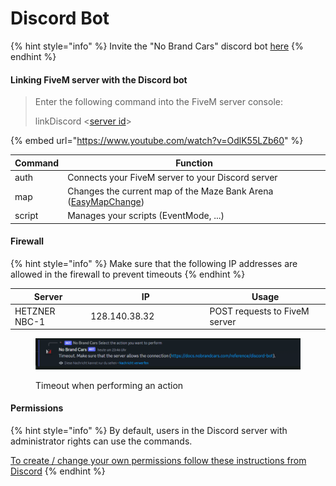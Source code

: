 # Discord Bot

{% hint style="info" %}
Invite the "No Brand Cars" discord bot [here](https://discord.com/oauth2/authorize?client\_id=1095466017087574056\&scope=bot%20applications.commands%20guilds\&permissions=139586938952)
{% endhint %}

#### Linking FiveM server with the Discord bot

> Enter the following command into the FiveM server console:
>
> linkDiscord <[server id](https://support.discord.com/hc/en-us/articles/206346498-Where-can-I-find-my-User-Server-Message-ID)>

{% embed url="https://www.youtube.com/watch?v=OdlK55LZb60" %}

| Command | Function                                                                           |
| ------- | ---------------------------------------------------------------------------------- |
| auth    | Connects your FiveM server to your Discord server                                  |
| map     | Changes the current map of the Maze Bank Arena ([EasyMapChange](easy-map-change/)) |
| script  | Manages your scripts (EventMode, ...)                                              |

#### Firewall

{% hint style="info" %}
Make sure that the following IP addresses are allowed in the firewall to prevent timeouts
{% endhint %}

<table><thead><tr><th>Server</th><th width="176.33333333333331">IP</th><th>Usage</th></tr></thead><tbody><tr><td>HETZNER NBC-1</td><td>128.140.38.32</td><td>POST requests to FiveM server</td></tr></tbody></table>

<figure><img src="../.gitbook/assets/firewall (1).png" alt=""><figcaption><p>Timeout when performing an action</p></figcaption></figure>

#### Permissions

{% hint style="info" %}
By default, users in the Discord server with administrator rights can use the commands.

[To create / change your own permissions follow these instructions from Discord](https://support.discord.com/hc/en-us/articles/4644915651095-Command-Permissions)
{% endhint %}
